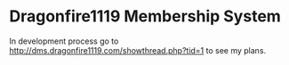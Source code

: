 Dragonfire1119 Membership System
=================================

In development process go to http://dms.dragonfire1119.com/showthread.php?tid=1 to see my plans.